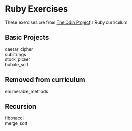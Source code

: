 # Ruby Exercises 
These exercises are from [The Odin Project](https://www.theodinproject.com/courses/ruby-programming)'s Ruby curriculum

## Basic Projects
caesar_cipher\
substrings\
stock_picker\
bubble_sort

## Removed from curriculum
enumerable_methods

## Recursion
fibonacci\
merge_sort
